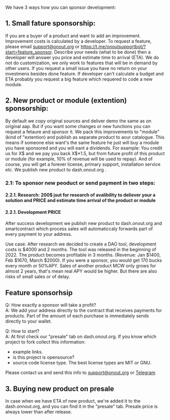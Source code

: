 We have 3 ways how you can sponsor development:

## 1.  Small fature sponsorship: 
If you are a buyer of a product and want to add an improvement. Improvement costs is calculated by a developer. To request a feature, please email support@onout.org or https://t.me/onoutsupportbot/?start=feature_sponsor. Describe your needs (what to be done) then a developer will answer you price and estimate time to arrival (ETA). We do not do customization, we only work to features that will be in demand by other users. If you request a small issue you have no return on your investmens besides done feature. If developer can't calculate a budget and ETA probably you request a big feature which requered to code a new module. 

## 2. New product or module (extention) sponsorship:
By default we copy original sources and deliver demo the same as on original aap. But if you want some changes or new functions you can request a fetaure and sponsor it. We pack this improvements to "module" (kind of "extention) and publish as separate product to aour catalogue. This means if someone else want's the same feature he just will buy a module you have sponsored and you will eant a dividends. For example: You credit us for X$ and we pay you back X$*1.5, but from future profit of this product or module (for example, 10% of revenue will be used to repay). 
And of course, you will get a forever license, primary support, installation service etc. We publish new product to dash.onout.org . 

### 2.1: To sponsor new peoduct or  send payment in two steps: 
#### 2.2.1. Research: 200$ jsut for research of avalibility to deliever your a solution and PRICE and estimate time arrival of the product or module
#### 2.2.1. Development PRICE

After success development we publish new product to dash.onout.org and smartcontract which process sales will automaticcaly forwards part of every payment to your address. 

Use case: After research we decided to create a DAO tool, development costs is $4000 and 2 months. The tool was released in the beginning of 2022. The product becomes profitable in 3 months.  (Revenue: Jan $1400, Feb $1670, March $2000). If you were a sponsor, you would get 170 bucks every month or 50%APY. Sales of another product MCW only grows for almost 2 years, that's mean real APY would be higher. But there are also risks of small sales or of delay. 

## Feature sponsorhsip

Q: How exactly a sponsor will take a profit? <Br>
A: We add your address directly to the contract that receives payments for products. Part of the amount of each purchase is immediately sends directly to your wallet.

Q: How to start? <Br>
A: At first check our "presale" tab on dash.onout.org. If you know which project to fork collect this information:

- example links.
- is this project is opensource?
- source code license type. The best license types are MIT or GNU.

Please contact us and send this info to support@onout.org or [Telegram](https://t.me/onoutsupportbot/?start=feature_sponsor)

## 3. Buying new product on presale
In case when we have ETA of new product, we're added it to the dash.onnout.org, and you can find it in the "presale" tab. Presale price is always lower than after release.
